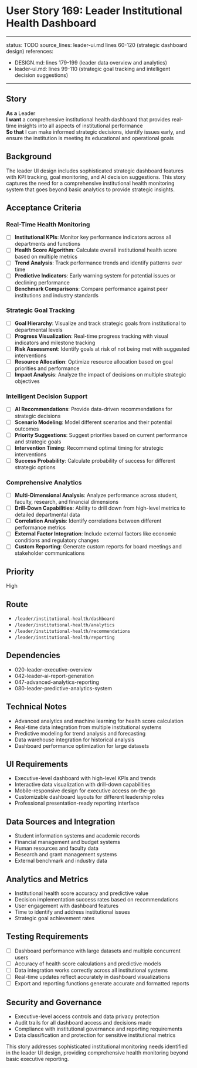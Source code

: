 # User Story 169: Leader Institutional Health Dashboard

---
status: TODO
source_lines: leader-ui.md lines 60-120 (strategic dashboard design)
references:
  - DESIGN.md: lines 179-199 (leader data overview and analytics)
  - leader-ui.md: lines 99-110 (strategic goal tracking and intelligent decision suggestions)
---

## Story
**As a** Leader  
**I want** a comprehensive institutional health dashboard that provides real-time insights into all aspects of institutional performance  
**So that** I can make informed strategic decisions, identify issues early, and ensure the institution is meeting its educational and operational goals

## Background
The leader UI design includes sophisticated strategic dashboard features with KPI tracking, goal monitoring, and AI decision suggestions. This story captures the need for a comprehensive institutional health monitoring system that goes beyond basic analytics to provide strategic insights.

## Acceptance Criteria

### Real-Time Health Monitoring
- [ ] **Institutional KPIs**: Monitor key performance indicators across all departments and functions
- [ ] **Health Score Algorithm**: Calculate overall institutional health score based on multiple metrics
- [ ] **Trend Analysis**: Track performance trends and identify patterns over time
- [ ] **Predictive Indicators**: Early warning system for potential issues or declining performance
- [ ] **Benchmark Comparisons**: Compare performance against peer institutions and industry standards

### Strategic Goal Tracking
- [ ] **Goal Hierarchy**: Visualize and track strategic goals from institutional to departmental levels
- [ ] **Progress Visualization**: Real-time progress tracking with visual indicators and milestone tracking
- [ ] **Risk Assessment**: Identify goals at risk of not being met with suggested interventions
- [ ] **Resource Allocation**: Optimize resource allocation based on goal priorities and performance
- [ ] **Impact Analysis**: Analyze the impact of decisions on multiple strategic objectives

### Intelligent Decision Support
- [ ] **AI Recommendations**: Provide data-driven recommendations for strategic decisions
- [ ] **Scenario Modeling**: Model different scenarios and their potential outcomes
- [ ] **Priority Suggestions**: Suggest priorities based on current performance and strategic goals
- [ ] **Intervention Timing**: Recommend optimal timing for strategic interventions
- [ ] **Success Probability**: Calculate probability of success for different strategic options

### Comprehensive Analytics
- [ ] **Multi-Dimensional Analysis**: Analyze performance across student, faculty, research, and financial dimensions
- [ ] **Drill-Down Capabilities**: Ability to drill down from high-level metrics to detailed departmental data
- [ ] **Correlation Analysis**: Identify correlations between different performance metrics
- [ ] **External Factor Integration**: Include external factors like economic conditions and regulatory changes
- [ ] **Custom Reporting**: Generate custom reports for board meetings and stakeholder communications

## Priority
High

## Route
- `/leader/institutional-health/dashboard`
- `/leader/institutional-health/analytics`
- `/leader/institutional-health/recommendations`
- `/leader/institutional-health/reporting`

## Dependencies
- 020-leader-executive-overview
- 042-leader-ai-report-generation
- 047-advanced-analytics-reporting
- 080-leader-predictive-analytics-system

## Technical Notes
- Advanced analytics and machine learning for health score calculation
- Real-time data integration from multiple institutional systems
- Predictive modeling for trend analysis and forecasting
- Data warehouse integration for historical analysis
- Dashboard performance optimization for large datasets

## UI Requirements
- Executive-level dashboard with high-level KPIs and trends
- Interactive data visualization with drill-down capabilities
- Mobile-responsive design for executive access on-the-go
- Customizable dashboard layouts for different leadership roles
- Professional presentation-ready reporting interface

## Data Sources and Integration
- Student information systems and academic records
- Financial management and budget systems
- Human resources and faculty data
- Research and grant management systems
- External benchmark and industry data

## Analytics and Metrics
- Institutional health score accuracy and predictive value
- Decision implementation success rates based on recommendations
- User engagement with dashboard features
- Time to identify and address institutional issues
- Strategic goal achievement rates

## Testing Requirements
- [ ] Dashboard performance with large datasets and multiple concurrent users
- [ ] Accuracy of health score calculations and predictive models
- [ ] Data integration works correctly across all institutional systems
- [ ] Real-time updates reflect accurately in dashboard visualizations
- [ ] Export and reporting functions generate accurate and formatted reports

## Security and Governance
- Executive-level access controls and data privacy protection
- Audit trails for all dashboard access and decisions made
- Compliance with institutional governance and reporting requirements
- Data classification and protection for sensitive institutional metrics

This story addresses sophisticated institutional monitoring needs identified in the leader UI design, providing comprehensive health monitoring beyond basic executive reporting.